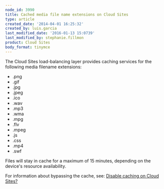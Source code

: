 ```yaml
---
node_id: 3990
title: Cached media file name extensions on Cloud Sites
type: article
created_date: '2014-04-01 16:25:32'
created_by: luis.garcia
last_modified_date: '2016-01-13 15:0739'
last_modified_by: stephanie.fillmon
product: Cloud Sites
body_format: tinymce
---
```


The Cloud Sites load-balancing layer provides caching services for the
following media filename extensions:

-   .png
-   .gif
-   .jpg
-   .jpeg
-   .ico
-   .wav
-   .mp3
-   .wma
-   .mpg
-   .flv
-   .mpeg
-   .js
-   .css
-   .mp4
-   .swf

Files will stay in cache for a maximum of 15 minutes, depending on the
device's resource availability.

For information about bypassing the cache, see: [Disable caching on
Cloud
Sites?](https://www.rackspace.com/knowledge_center/article/disable-caching-on-cloud-sites)

